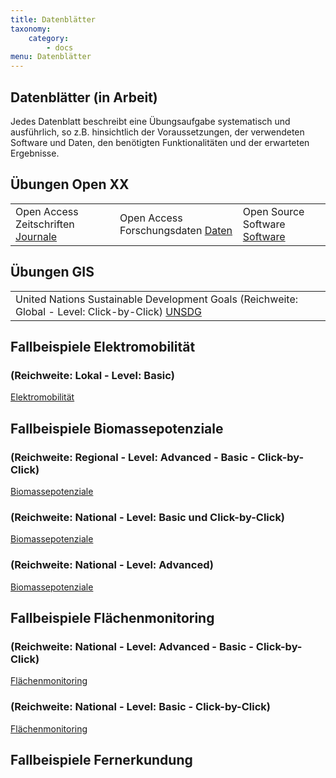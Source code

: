```yaml
---
title: Datenblätter
taxonomy:
    category:
        - docs
menu: Datenblätter
---
```


## Datenblätter (in Arbeit)

Jedes Datenblatt beschreibt eine Übungsaufgabe systematisch und ausführlich, so z.B. hinsichtlich der Voraussetzungen, der verwendeten Software und Daten, den benötigten Funktionalitäten und der erwarteten Ergebnisse.

## Übungen Open XX  
|  |  |  |
|  :-----          |  :-----          |  :-----          |
|  Open Access Zeitschriften [Journale](OGE_Datenblatt_OpenXX_Journale.pdf) | Open Access Forschungsdaten [Daten](OGE_Datenblatt_OpenXX_Repositories.pdf) | Open Source Software [Software](OGE_Datenblatt_OpenXX_DesktopGIS.pdf) |


## Übungen GIS
|  |
|  :-----          |
|  United Nations Sustainable Development Goals (Reichweite: Global - Level: Click-by-Click) [UNSDG](OGE_Datenblatt_SDG_Global_Click.pdf) |

### 



## Fallbeispiele Elektromobilität

### (Reichweite: Lokal - Level: Basic)

[Elektromobilität](OGE_Datenblatt_EMobi_Lokal_Basic.pdf)

## Fallbeispiele Biomassepotenziale

### (Reichweite: Regional - Level: Advanced - Basic - Click-by-Click)

[Biomassepotenziale](OGE_Datenblatt_DBFZ_Quick_Scan_A_B_C.pdf)

### (Reichweite: National - Level: Basic und Click-by-Click)

[Biomassepotenziale](OGE_Datenblatt_Biogut_DBFZ_national_B_C.pdf)

### (Reichweite: National - Level: Advanced)

[Biomassepotenziale](OGE_Datenblatt_DBFZ_Biogut_national_A.pdf)

## Fallbeispiele Flächenmonitoring

### (Reichweite: National - Level: Advanced - Basic - Click-by-Click)

[Flächenmonitoring](OGE_Datenblatt_FM_dichte_vg.pdf)

### (Reichweite: National - Level: Basic - Click-by-Click)

[Flächenmonitoring](OGE_Datenblatt_FM_verkehrsindikatoren.pdf)

## Fallbeispiele Fernerkundung
